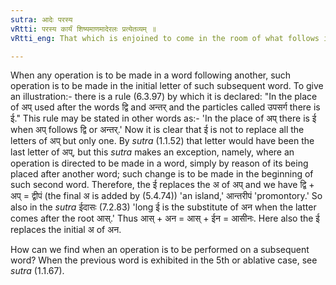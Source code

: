 ```yaml
---
sutra: आदेः परस्य
vRtti: परस्य कार्यं शिष्यमाणमादेरलः प्रत्येतव्यम् ॥
vRtti_eng: That which is enjoined to come in the room of what follows is to be understood as coming in the room only of the first letter thereof.

---
```

When any operation is to be made in a word following another, such operation is to be made in the initial letter of such subsequent word. To give an illustration:- there is a rule (6.3.97) by which it is declared: "In the place of अप् used after the words द्वि and अन्तर् and the particles called उपसर्ग there is ई." This rule may be stated in other words as:- 'In the place of अप् there is ई when अप् follows द्वि or अन्तर्.' Now it is clear that ई is not to replace all the letters of अप् but only one. By _sutra_ (1.1.52) that letter would have been the last letter of अप्, but this _sutra_ makes an exception, namely, where an operation is directed to be made in a word, simply by reason of its being placed after another word; such change is to be made in the beginning of such second word. Therefore, the ई replaces the अ of अप् and we have द्वि + अप् = द्वीपं (the final अ is added by (5.4.74)) 'an island,' आन्तरीपं 'promontory.' So also in the _sutra_ ईदासः (7.2.83) 'long ई is the substitute of अन when the latter comes after the root आस्.' Thus आस् + अन = आस् + ईन = आसीनः. Here also the ई replaces the initial अ of अन.

How can we find when an operation is to be performed on a subsequent word? When the previous word is exhibited in the 5th or ablative case, see _sutra_ (1.1.67).
